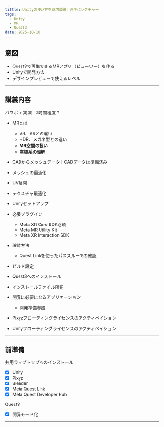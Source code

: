 ```yaml
---
tittle: Unityの使い方を部内展開｜若手にレクチャー
tags:
  - Unity
  - MR
  - Quest3
date: 2025-10-10
---
```

## 意図
- Quest3で再生できるMRアプリ（ビューワー）を作る
- Unityで開発方法
- デザインプレビューで使えるレベル

---

## 講義内容
パワポ + 実演｜3時間程度？

- MRとは
	- VR、ARとの違い
	- HDR、メガネ型との違い
	- **MR空間の扱い**
	- **座標系の理解**

- CADからメッシュデータ｜CADデータは準備済み
- メッシュの最適化

- UV展開
- テクスチャ最適化

- Unityセットアップ
- 必要プラグイン
	- Meta XR Core SDK必須
	- Meta MR Utility Kit
	- Meta XR Interaction SDK	  
- 確認方法
	- Quest Linkを使ったパススルーでの確認

- ビルド設定

- Quest3へのインストール
- インストールファイル所在

- 開発に必要になるアプリケーション
	- 開発準備参照

- Pixyzフローティングライセンスのアクティベイション

- Unityフローティングライセンスのアクティベイション

---


## 前準備
共用ラップトップへのインストール
- [x] Unity
- [x] Pixyz
- [x] Blender
- [x] Meta Quest Link
- [x] Meta Quest Developer Hub

Quest3
- [x] 開発モード化

---

